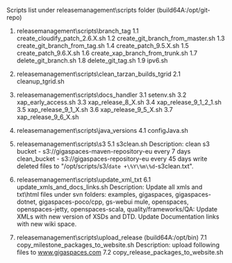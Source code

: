 
Scripts list under releasemanagement\scripts folder (build64A:/opt/git-repo)
1. releasemanagement\scripts\branch_tag
	1.1 create_cloudify_patch_2.6.X.sh
	1.2 create_git_branch_from_master.sh
	1.3 create_git_branch_from_tag.sh
	1.4 create_patch_9.5.X.sh
	1.5 create_patch_9.6.X.sh
	1.6 create_xap_branch_from_trunk.sh
	1.7 delete_git_branch.sh
	1.8 delete_git_tag.sh
	1.9 ipv6.sh
	
2. releasemanagement\scripts\clean_tarzan_builds_tgrid
	2.1 cleanup_tgrid.sh
	
3. releasemanagement\scripts\docs_handler
	3.1 setenv.sh
	3.2 xap_early_access.sh
	3.3 xap_release_8_X.sh
	3.4 xap_release_9_1_2_1.sh
	3.5 xap_release_9_1_X.sh
	3.6 xap_release_9_5_X.sh
	3.7 xap_release_9_6_X.sh
	
4. releasemanagement\scripts\java_versions
	4.1 configJava.sh
	
5. releasemanagement\scripts\s3
	5.1 s3clean.sh
	Description:
	clean s3 bucket - s3://gigaspaces-maven-repository-eu every 7 days
	clean_bucket - s3://gigaspaces-repository-eu every 45 days
	write deleted files to "/opt/scripts/s3/`date +\%Y\%m\%d`-s3clean.txt".
	
6. releasemanagement\scripts\update_xml_txt
	6.1 update_xmls_and_docs_links.sh
	Description:
	Update all xmls and txt\html files under svn folders: examples, gigaspaces, gigaspaces-dotnet, gigaspaces-poco/cpp, gs-webui mule, openspaces, openspaces-jetty, openspaces-scala, quality/frameworks/QA:
	Update XMLs with new version of XSDs and DTD.
	Update Documentation links with new wiki space.
	
7. releasemanagement\scripts\upload_release (build64A:/opt/bin)
	7.1 copy_milestone_packages_to_website.sh
	Description:
	upload following files to www.gigaspaces.com
	7.2 copy_release_packages_to_website.sh
	